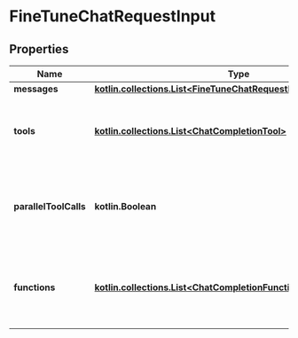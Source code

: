 
# FineTuneChatRequestInput

## Properties
| Name | Type | Description | Notes |
| ------------ | ------------- | ------------- | ------------- |
| **messages** | [**kotlin.collections.List&lt;FineTuneChatRequestInputMessagesInner&gt;**](FineTuneChatRequestInputMessagesInner.md) |  |  [optional] |
| **tools** | [**kotlin.collections.List&lt;ChatCompletionTool&gt;**](ChatCompletionTool.md) | A list of tools the model may generate JSON inputs for. |  [optional] |
| **parallelToolCalls** | **kotlin.Boolean** | Whether to enable [parallel function calling](/docs/guides/function-calling#configuring-parallel-function-calling) during tool use. |  [optional] |
| **functions** | [**kotlin.collections.List&lt;ChatCompletionFunctions&gt;**](ChatCompletionFunctions.md) | A list of functions the model may generate JSON inputs for. |  [optional] |



